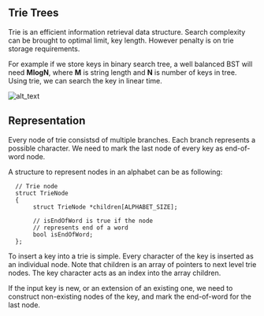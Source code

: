 ## Trie Trees
Trie is an efficient information retrieval data structure.
Search complexity can be brought to optimal limit, key length. However penalty is on trie storage requirements.

For example if we store keys in binary search tree, a well balanced BST will need **MlogN**, where **M** is string length and **N** is number of keys in tree.
Using trie, we can search the key in linear time.

![alt_text](https://media.geeksforgeeks.org/wp-content/cdn-uploads/Trie.png)

## Representation

Every node of trie consistsd of multiple branches. Each branch represents a possible character. We need to mark the last node of every key as end-of-word node.

A structure to represent nodes in an alphabet can be as following:

      // Trie node
      struct TrieNode
      {
           struct TrieNode *children[ALPHABET_SIZE];

           // isEndOfWord is true if the node
           // represents end of a word
           bool isEndOfWord;
      };
  
To insert a key into a trie is simple. Every character of the key is inserted as an individual node. Note that children is an array of pointers to next level trie nodes.
The key character acts as an index into the array children. 

If the input key is new, or an extension of an existing one, we need to construct non-existing nodes of the key, and mark the end-of-word for the last node.
